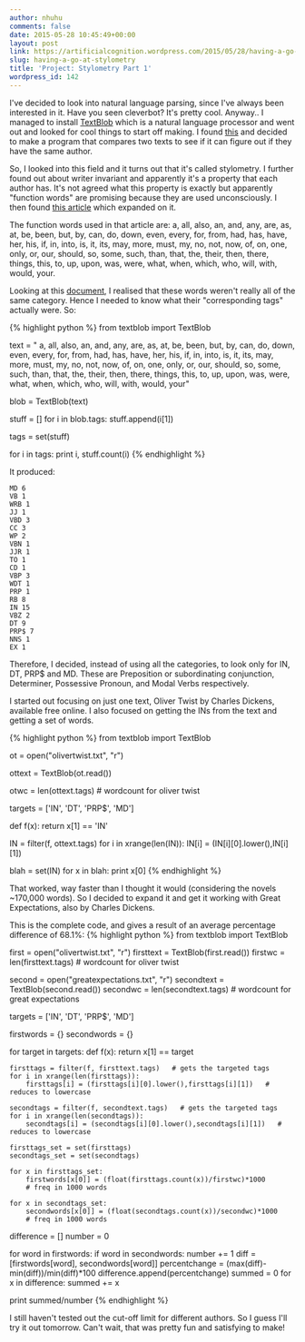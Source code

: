 ```yaml
---
author: nhuhu
comments: false
date: 2015-05-28 10:45:49+00:00
layout: post
link: https://artificialcognition.wordpress.com/2015/05/28/having-a-go-at-stylometry/
slug: having-a-go-at-stylometry
title: 'Project: Stylometry Part 1' 
wordpress_id: 142
---
```


I've decided to look into natural language parsing, since I've always been interested in it. Have you seen cleverbot? It's pretty cool. Anyway.. I managed to install [TextBlob](http://textblob.readthedocs.org/en/dev/index.html#) which is a natural language processor and went out and looked for cool things to start off making. I found [this](http://stackoverflow.com/questions/1793516/ideas-for-natural-language-processing-project) and decided to make a program that compares two texts to see if it can figure out if they have the same author.

So, I looked into this field and it turns out that it's called stylometry. I further found out about writer invariant and apparently it's a property that each author has. It's not agreed what this property is exactly but apparently "function words" are promising because they are used unconsciously. I then found [this article](http://www.biostat.jhsph.edu/~rpeng/papers/archive/authorship-tas2-final.pdf) which expanded on it.

The function words used in that article are: a, all, also, an, and, any, are, as, at, be, been, but, by, can, do, down, even, every, for, from, had, has, have, her, his, if, in, into, is, it, its, may, more, must, my, no, not, now, of, on, one, only, or, our, should, so, some, such, than, that, the, their, then, there, things, this, to, up, upon, was, were, what, when, which, who, will, with, would, your. 

Looking at this [document](https://www.google.co.nz/url?sa=t&rct=j&q=&esrc=s&source=web&cd=1&ved=0CBwQFjAA&url=ftp%3A%2F%2Fftp.cis.upenn.edu%2Fpub%2Ftreebank%2Fdoc%2Ftagguide.ps.gz&ei=8MFmVbaeNM_z8QX78oHgAQ&usg=AFQjCNFypM4svb-9zBORHTQQCj1llAyBbg&sig2=b5hBSrW_cQebsC0GDeAwjA&bvm=bv.93990622,d.dGc), I realised that these words weren't really all of the same category. Hence I needed to know what their "corresponding tags" actually were. So:

{% highlight python %}
from textblob import TextBlob

text = " a, all, also, an, and, any, are, as, at, be, been, but, by, can, do, down, even, every, for, from, had, has, have, her, his, if, in, into, is, it, its, may, more, must, my, no, not, now, of, on, one, only, or, our, should, so, some, such, than, that, the, their, then, there, things, this, to, up, upon, was, were, what, when, which, who, will, with, would, your"

blob = TextBlob(text)

stuff = []
for i in blob.tags:
    stuff.append(i[1])

tags = set(stuff)

for i in tags:
    print i, stuff.count(i)
{% endhighlight %}

It produced:
```
MD 6
VB 1
WRB 1
JJ 1
VBD 3
CC 3
WP 2
VBN 1
JJR 1
TO 1
CD 1
VBP 3
WDT 1
PRP 1
RB 8
IN 15
VBZ 2
DT 9
PRP$ 7
NNS 1
EX 1
```

Therefore, I decided, instead of using all the categories, to look only for IN, DT, PRP$ and MD. These are Preposition or subordinating conjunction, Determiner, Possessive Pronoun, and Modal Verbs respectively.

I started out focusing on just one text, Oliver Twist by Charles Dickens, available free online. I also focused on getting the INs from the text and getting a set of words.

{% highlight python %}
from textblob import TextBlob

ot = open("olivertwist.txt", "r")

ottext = TextBlob(ot.read())

otwc = len(ottext.tags)         # wordcount for oliver twist

targets = ['IN', 'DT', 'PRP$', 'MD']


def f(x): return x[1] == 'IN'

IN = filter(f, ottext.tags)
for i in xrange(len(IN)):
    IN[i] = (IN[i][0].lower(),IN[i][1])

blah = set(IN)
for x in blah:
    print x[0]
{% endhighlight %}

That worked, way faster than I thought it would (considering the novels ~170,000 words). So I decided to expand it and get it working with Great Expectations, also by Charles Dickens.

This is the complete code, and gives a result of an average percentage difference of 68.1%:
{% highlight python %}
from textblob import TextBlob

first = open("olivertwist.txt", "r")
firsttext = TextBlob(first.read())
firstwc = len(firsttext.tags)         # wordcount for oliver twist

second = open("greatexpectations.txt", "r")
secondtext = TextBlob(second.read())
secondwc = len(secondtext.tags)          # wordcount for great expectations

targets = ['IN', 'DT', 'PRP$', 'MD']

firstwords = {}
secondwords = {}

for target in targets:
    def f(x): return x[1] == target
    
    firsttags = filter(f, firsttext.tags)   # gets the targeted tags
    for i in xrange(len(firsttags)):
        firsttags[i] = (firsttags[i][0].lower(),firsttags[i][1])   # reduces to lowercase
    
    secondtags = filter(f, secondtext.tags)   # gets the targeted tags
    for i in xrange(len(secondtags)):
        secondtags[i] = (secondtags[i][0].lower(),secondtags[i][1])   # reduces to lowercase

    firsttags_set = set(firsttags)
    secondtags_set = set(secondtags)

    for x in firsttags_set:
        firstwords[x[0]] = (float(firsttags.count(x))/firstwc)*1000  
        # freq in 1000 words
    
    for x in secondtags_set:
        secondwords[x[0]] = (float(secondtags.count(x))/secondwc)*1000  
        # freq in 1000 words

difference = []
number = 0

for word in firstwords:
    if word in secondwords:
        number += 1
        diff = [firstwords[word], secondwords[word]]
        percentchange = (max(diff)-min(diff))/min(diff)*100
        difference.append(percentchange)
summed = 0
for x in difference:
    summed += x

print summed/number
{% endhighlight %}

I still haven't tested out the cut-off limit for different authors. So I guess I'll try it out tomorrow. Can't wait, that was pretty fun and satisfying to make! 
